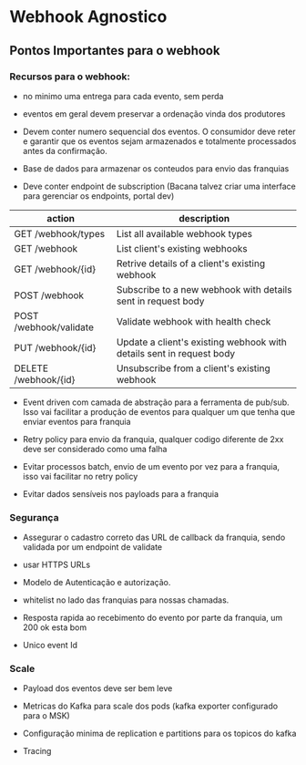 # Webhook Agnostico

## Pontos Importantes para o webhook

### Recursos para o webhook:

- no minimo uma entrega para cada evento, sem perda

- eventos em geral devem preservar a ordenação vinda dos produtores

- Devem conter numero sequencial dos eventos. O consumidor deve reter e garantir que os eventos sejam armazenados e totalmente processados antes da confirmação.

- Base de dados para armazenar os conteudos para envio das franquias

- Deve conter endpoint de subscription (Bacana talvez criar uma interface para gerenciar os endpoints, portal dev)

| action                   |  description                                                         |
| -------------------------| -------------------------------------------------------------------- |
|  GET /webhook/types      | List all available webhook types                                     |
|  GET /webhook            | List client's existing webhooks                                      |
|  GET /webhook/{id}       | Retrive details of a client's existing webhook                       |
|  POST /webhook           | Subscribe to a new webhook with details sent in request body         |
|  POST /webhook/validate  | Validate webhook with health check                                   |
|  PUT /webhook/{id}       | Update a client's existing webhook with details sent in request body |
|  DELETE /webhook/{id}    | Unsubscribe from a client's existing webhook                         |

- Event driven com camada de abstração para a ferramenta de pub/sub. Isso vai facilitar a produção de eventos para qualquer um que tenha que enviar eventos para franquia

- Retry policy para envio da franquia, qualquer codigo diferente de 2xx deve ser considerado como uma falha

- Evitar processos batch, envio de um evento por vez para a franquia, isso vai facilitar no retry policy

- Evitar dados sensíveis nos payloads para a franquia

### Segurança

- Assegurar o cadastro correto das URL de callback da franquia, sendo validada por um endpoint de validate

- usar HTTPS URLs

- Modelo de Autenticação e autorização.

- whitelist no lado das franquias para nossas chamadas.

- Resposta rapida ao recebimento do evento por parte da franquia, um 200 ok esta bom

- Unico event Id

### Scale

- Payload dos eventos deve ser bem leve

- Metricas do Kafka para scale dos pods (kafka exporter configurado para o MSK)

- Configuração minima de replication e partitions para os topicos do kafka

- Tracing
